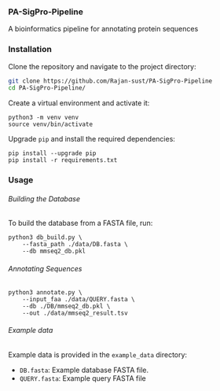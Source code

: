 ### PA-SigPro-Pipeline
A bioinformatics pipeline for annotating protein sequences

### Installation

Clone the repository and navigate to the project directory:

```sh
git clone https://github.com/Rajan-sust/PA-SigPro-Pipeline
cd PA-SigPro-Pipeline/
```

Create a virtual environment and activate it:

```
python3 -m venv venv
source venv/bin/activate
```
Upgrade `pip` and install the required dependencies:
```
pip install --upgrade pip
pip install -r requirements.txt
```

### Usage
###### Building the Database

To build the database from a FASTA file, run:
```
python3 db_build.py \
    --fasta_path ./data/DB.fasta \
    --db mmseq2_db.pkl
```

###### Annotating Sequences
```
python3 annotate.py \
    --input_faa ./data/QUERY.fasta \
    --db ./DB/mmseq2_db.pkl \
    --out ./data/mmseq2_result.tsv
```


###### Example data
Example data is provided in the `example_data` directory:


- `DB.fasta`: Example database FASTA file.
- `QUERY.fasta`: Example query FASTA file

